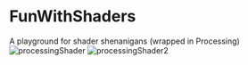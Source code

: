 # FunWithShaders
A playground for shader shenanigans (wrapped in Processing)
![processingShader](https://user-images.githubusercontent.com/54983399/98588402-f344a600-22cb-11eb-84c9-8b3c9f039357.png)
![processingShader2](https://user-images.githubusercontent.com/54983399/98589001-e4aabe80-22cc-11eb-89a6-fb594428b43a.jpg)
